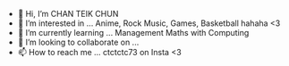 - 👋 Hi, I’m CHAN TEIK CHUN
- 👀 I’m interested in ... Anime, Rock Music, Games, Basketball hahaha <3
- 🌱 I’m currently learning ... Management Maths with Computing 
- 💞️ I’m looking to collaborate on ...
- 📫 How to reach me ... ctctctc73 on Insta <3

<!---
ctctctc73/ctctctc73 is a ✨ special ✨ repository because its `README.md` (this file) appears on your GitHub profile.
You can click the Preview link to take a look at your changes.
--->

